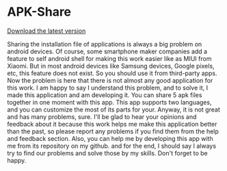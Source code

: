 # APK-Share

[Download the latest version](https://github.com/RAM-tech400/APK-Share/releases/download/v2.6.0/app-release.apk)

Sharing the installation file of applications is always a big problem on android devices. Of course, some smartphone maker companies add a feature to self android shell for making this work easier like as MIUI from Xiaomi. But in most android devices like Samsung devices, Google pixels, etc, this feature does not exist. So you should use it from third-party apps. Now the problem is here that there is not almost any good application for this work. I am happy to say I understand this problem, and to solve it, I made this application and am developing it. You can share 5 apk files together in one moment with this app. This app supports two languages, and you can customize the most of its parts for your. Anyway, it is not great and has many problems, sure. I'll be glad to hear your opinions and feedback about it because this work helps me make this application better than the past, so please report any problems if you find them from the help and feedback section. Also, you can help me by developing this app with me from its repository on my github. and for the end, I should say I always try to find our problems and solve those by my skills. Don't forget to be happy.
